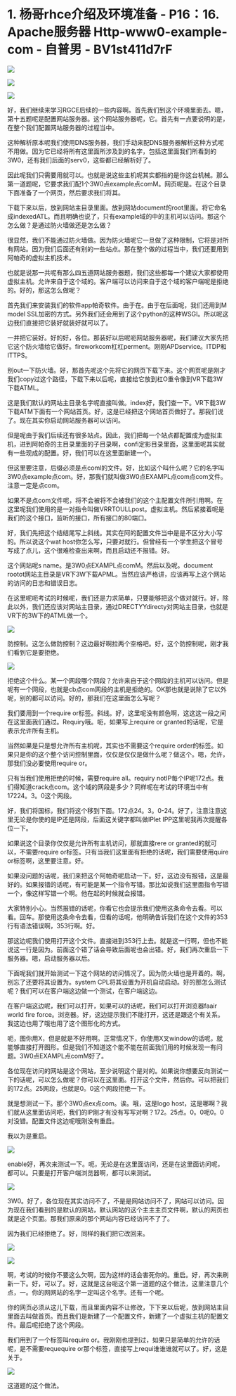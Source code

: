 # 1. 杨哥rhce介绍及环境准备 - P16：16. Apache服务器 Http-www0-example-com - 自普男 - BV1st411d7rF

![](img/48f2f1d4bee0f32e17e4c9ca41b7c6a8_0.png)

![](img/48f2f1d4bee0f32e17e4c9ca41b7c6a8_1.png)

![](img/48f2f1d4bee0f32e17e4c9ca41b7c6a8_2.png)

好，我们继续来学习RGCE后续的一些内容啊。首先我们到这个环境里面去。嗯，第十五题呢是配置网站服务器。这个网站服务器呢，它。首先有一点要说明的是，在整个我们配置网站服务器的过程当中。

这种解析原本呢我们使用DNS服务器，我们手动来配DNS服务器解析这种方式呢不用做。因为它已经将所有这里面所涉及到的名字，包括这里面我们所看到的3W0，还有我们后面的serv0，这些都已经解析好了。

因此呢我们只需要用就可以。也就是说这些主机呢其实都指的是你这台机械。那么第一道题呢，它要求我们配1个3W0点example点comM。网页呢是。在这个目录下面准备了一个网页，然后要求我们将其。

下载下来以后，放到网站主目录里面。放到网站document的root里面。将它命名成indexedATL。而且明确也说了，只有example域的中的主机可以访问。那这个怎么做？是通过防火墙做还是怎么做？

很显然，我们不能通过防火墙做。因为防火墙呢它一旦做了这种限制，它将是对所有网站。因为我们后面还有别的一些站点。那在整个做的过程当中，我们还要用到阿帕奇的虚拟主机技术。

也就是说那一共呢有那么四五道网站服务器题，我们这些都每一个建议大家都使用虚拟主机。允许来自于这个域的。客户端可以访问来自于这个域的客户端呢是拒绝的。好的，那这怎么做呢？

首先我们来安装我们的软件app帕奇软件。由于在。由于在后面呢，我们还用到M model SSL加密的方式。另外我们还会用到了这个python的这种WSGI。所以呢这边我们直接把它装好就装好就可以了。

一并把它装好。好的好，各位。那装好以后呢呃网站服务器呢，我们建议大家先把它这个防火墙给它做好。fireworkcom杠杠perment。刚刚APDservice。ITDP和ITTPS。

别out一下防火墙。好，那首先呢这个先将它的网页下载下来。这个网页呢是刚才我们copy过这个路径，下载下来以后呢，直接给它放到杠O重令像到VR下载3W下载ATML。

这是我们默认的网站主目录名字呢直接叫做。index好，我们查一下。VR下载3W下载ATM下面有一个网站首页。好，这是已经把这个网站首页做好了。那我们说了。现在其实你启动网站服务器可以访问。

但是呢由于我们后续还有很多站点。因此，我们把每一个站点都配置成为虚拟主机，进到阿帕奇的主目录里面的子目录啊，confi定影目录里面，这里面呢其实就有一些现成的配置。好，我们可以在这里面新建一个。

但这里要注意，后缀必须是点coml的文件。好，比如这个叫什么呢？它的名字叫3W0点example点com。好，那我们就叫做3W0点EXAMPL点com点com文件。注意一定是点com。

如果不是点com文件呢，将不会被将不会被我们的这个主配置文件所引用啊。在这里呢我们使用的是一对指令叫做VRRTOULLpost。虚拟主机。然后紧接着呢是我们的这个接口，监听的接口，所有接口的80端口。

好，我们先把这个结结尾写上斜线。其实在阿的配置文件当中是是不区分大小写的。所以说这个wat host你怎么写，只要对就行。但曾经有一个学生把这个冒号写成了点儿，这个很难检查出来啊，而且启动还不报错。好。

这个网站呢s name。是3W0点EXAMPL点comM。然后以及呢。document rootot网站主目录是VR下3W下载APML。当然应该严格讲，应该再写上这个网站的访问的日志和错误日志。

在这里呢呃考试的时候呢，我们还是力求简单，只要能够把这个做对就行。好，除此以外，我们还应该对网站主目录，通过DRECTYYdirecty对网站主目录，也就是VR下的3W下的ATML做一个。



![](img/48f2f1d4bee0f32e17e4c9ca41b7c6a8_4.png)

防控制。这怎么做防控制？这边最好啊拉两个空格吧。好，这个防控制呢，刚才我们看到它是要拒绝。

![](img/48f2f1d4bee0f32e17e4c9ca41b7c6a8_6.png)

拒绝这个什么。某一个网段哪个网段？允许来自于这个网段的主机可以访问。但是呢有一个网段，也就是cb点com网段的主机是拒绝的。OK那也就是说除了它以外呢，别的都可以访问。好的，那我们在这里面怎么写呢？

我们要用到一个require or标签。斜线。好，这里呢没有颜色啊，这这这一段之间在这里面我们通过。Requiry哦。呃，如果写上require or granted的话呢，它是表示允许所有主机。

当然如果是只是想允许所有主机呢，其实也不需要这个require order的标签。如果只是你的这个整个访问控制里面，仅仅是仅仅是做什么呢？做这个。嗯，允许，那我们没必要使用require or。

只有当我们使用拒绝的时候，需要require all。requiry notIP每个IP呢172点。我们得知道crack点com。这个域的网段是多少？同样呢在考试的环境当中有17224。3。0这个网段。

好，我们将国标，我们将这个移到下面。172点24。3。0-24。好了，注意注意这里无论是你使的是IP还是网段，后面这关键字都叫做IPlet IPP这里呢我再次提醒各位一下。

如果说这个目录你仅仅是允许所有主机访问，那就直接rere or granted的就可以，不需要require or标签。只有当我们这里面有拒绝的话呢，我们需要使用quire or标签啊，这里要注意。好。

如果没问题的话呢，我们来把这个阿帕奇呢启动一下。好，这边没有报错，这是最好的。如果报错的话呢，有可能是某一个指令写错。那比如说我们这里面指令写错一个，像这样写错一个啊。他在起的时候就会报错。

大家特别小心。当然报错的话呢，你看它也会提示我们使用这条命令去看。可以看。回车。那使用这条命令去看，但看的话呢，他明确告诉我们在这个文件的353行有语法错误啊，353行啊。好。

那这边呢我们使用打开这个文件。直接进到353行上去。就是这一行啊，但也不能说这一行是因为。前面这个错了话会导致后面呢也会出错。好，我们再次重启一下服务器。嗯，启动服务器以后。

下面呢我们就开始测试一下这个网站的访问情况了。因为防火墙也是开着的。啊，别忘了还要将其设置为。system CPL将其设置为开机自动启动。好的那怎么测试呢？我们可以在客户端这边做一个测试，在客户端这边。

在客户端这边呢，我们可以打开，如果可以的话呢，我们可以打开浏览器faair world fire force。浏览器。好，这边提示我们不能打开，这还是跟这个有关系。我这边也用了哦也用了这个图形化的方式。

呃，图你用X，但是就是不好用啊。正常情况下，你使用X叉window的话呢，就能够直接打开图形。但是我们不知道这个能不能在前面我们用的时候发现一有问题。3W0点EXAMPL点comM好了。

各位现在访问的网站是这个网站，至少说明这个是对的。如果说你想要反向测试一下的话呢，可以怎么做呢？你可以在这里面。打开这个文件，然后你。可以把我们的172点。25网段，也就是0。0这个网段拒绝一下。

就是想测试一下。那个3W0点ex点com。诶。哦，这是logo host，这是哪啊？我们就从这里面访问吧，我们的IP刚才有没有写写对啊？172。25点。0。0呃0。0对没错。配置文件这边呢哦刚没有重启。

我以为是重启。

![](img/48f2f1d4bee0f32e17e4c9ca41b7c6a8_8.png)

enable好，再次来测试一下。呃，无论是在这里面访问，还是在这里面访问呢，都可以。只要是打开客户端浏览器啊，都可以来测试。



![](img/48f2f1d4bee0f32e17e4c9ca41b7c6a8_10.png)

3W0。好了，各位现在其实访问不了，不是是网站访问不了，网站可以访问。因为现在我们看到的是默认的网站，默认网站的这个主主主页文件啊，默认的网页也就是这个页面。那我们原来的那个网站内容已经访问不了了。

因为我们已经拒绝了。好，同样的我们把它改回来。

![](img/48f2f1d4bee0f32e17e4c9ca41b7c6a8_12.png)

![](img/48f2f1d4bee0f32e17e4c9ca41b7c6a8_13.png)

啊，考试的时候你不要这么欠啊，因为这样的话会害死你的。重启。好，再次来刷新一下。好，可以了。好，这就是这台呃这个第一道题的这个做法，这里注意几个点，一。你的网网站的名字一定叫这个名字。还有一个呢。

你的网页必须从这儿下载，而且里面内容不让修改，下下来以后呢，放到网站主目里面去叫做首页。而且我们是新建了一个配置文件，新建了一个虚拟主机的配置文件。最后呢拒绝了这个网段。

我们用到了一个标签叫require or。我刚刚也提到过，如果只是简单的允许的话呢，是不需要requequire or那个标签，直接写上requi谁谁谁就可以了。好，这是关于。



![](img/48f2f1d4bee0f32e17e4c9ca41b7c6a8_15.png)

这道题的这个做法。